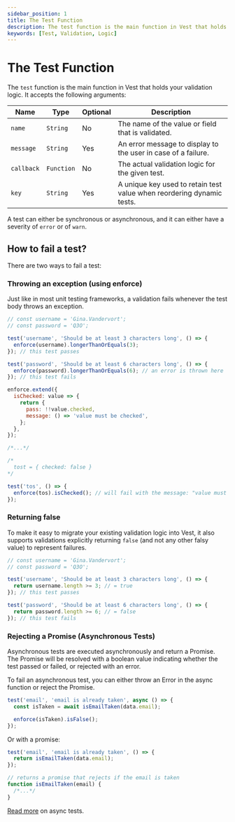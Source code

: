 ```yaml
---
sidebar_position: 1
title: The Test Function
description: The test function is the main function in Vest that holds your validation logic.
keywords: [Test, Validation, Logic]
---
```


# The Test Function

The `test` function is the main function in Vest that holds your validation logic. It accepts the following arguments:

| Name       | Type       | Optional | Description                                                           |
| ---------- | ---------- | -------- | --------------------------------------------------------------------- |
| `name`     | `String`   | No       | The name of the value or field that is validated.                     |
| `message`  | `String`   | Yes      | An error message to display to the user in case of a failure.         |
| `callback` | `Function` | No       | The actual validation logic for the given test.                       |
| `key`      | `String`   | Yes      | A unique key used to retain test value when reordering dynamic tests. |

A test can either be synchronous or asynchronous, and it can either have a severity of `error` or of `warn`.

## How to fail a test?

There are two ways to fail a test:

### Throwing an exception (using enforce)

Just like in most unit testing frameworks, a validation fails whenever the test body throws an exception.

```js
// const username = 'Gina.Vandervort';
// const password = 'Q3O';

test('username', 'Should be at least 3 characters long', () => {
  enforce(username).longerThanOrEquals(3);
}); // this test passes

test('password', 'Should be at least 6 characters long', () => {
  enforce(password).longerThanOrEquals(6); // an error is thrown here
}); // this test fails
```

```js
enforce.extend({
  isChecked: value => {
    return {
      pass: !!value.checked,
      message: () => 'value must be checked',
    };
  },
});

/*...*/

/*
  tost = { checked: false }
*/

test('tos', () => {
  enforce(tos).isChecked(); // will fail with the message: "value must be checked"
});
```

### Returning false

To make it easy to migrate your existing validation logic into Vest, it also supports validations explicitly returning `false` (and not any other falsy value) to represent failures.

```js
// const username = 'Gina.Vandervort';
// const password = 'Q3O';

test('username', 'Should be at least 3 characters long', () => {
  return username.length >= 3; // = true
}); // this test passes

test('password', 'Should be at least 6 characters long', () => {
  return password.length >= 6; // = false
}); // this test fails
```

### Rejecting a Promise (Asynchronous Tests)

Asynchronous tests are executed asynchronously and return a Promise. The Promise will be resolved with a boolean value indicating whether the test passed or failed, or rejected with an error.

To fail an asynchronous test, you can either throw an Error in the async function or reject the Promise.

```js
test('email', 'email is already taken', async () => {
  const isTaken = await isEmailTaken(data.email);

  enforce(isTaken).isFalse();
});
```

Or with a promise:

```js
test('email', 'email is already taken', () => {
  return isEmailTaken(data.email);
});

// returns a promise that rejects if the email is taken
function isEmailTaken(email) {
  /*...*/
}
```

[Read more](./async_tests.md) on async tests.

